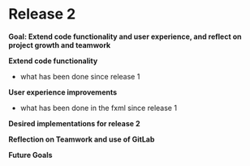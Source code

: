 # **Release 2**

**Goal: Extend code functionality and user experience, and reflect on project growth and teamwork**

**Extend code functionality**
- what has been done since release 1

**User experience improvements**
- what has been done in the fxml since release 1

**Desired implementations for release 2**

**Reflection on Teamwork and use of GitLab**

**Future Goals**

